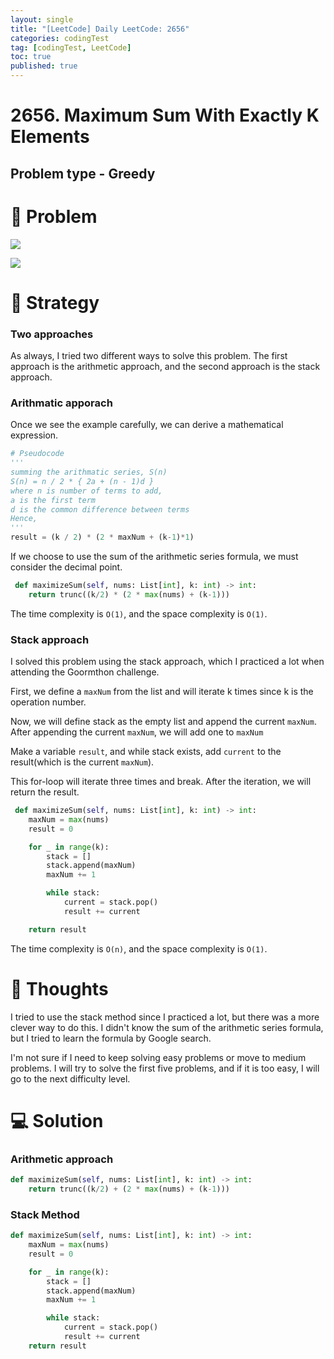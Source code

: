 ```yaml
---
layout: single
title: "[LeetCode] Daily LeetCode: 2656"
categories: codingTest
tag: [codingTest, LeetCode]
toc: true
published: true
---
```


# 2656. Maximum Sum With Exactly K Elements

## Problem type - Greedy

# 🧩 Problem

![](https://velog.velcdn.com/images/devbang/post/b3385afb-28d1-4d54-9583-14024469bad9/image.png)

![](https://velog.velcdn.com/images/devbang/post/5dd22e6d-92dd-4d28-8a9d-e37754597312/image.png)

# 🎯 Strategy

### Two approaches

As always, I tried two different ways to solve this problem. The first approach is the arithmetic approach, and the second approach is the stack approach.

### Arithmatic apporach

Once we see the example carefully, we can derive a mathematical expression.

```python
# Pseudocode
'''
summing the arithmatic series, S(n)
S(n) = n / 2 * { 2a + (n - 1)d }
where n is number of terms to add,
a is the first term
d is the common difference between terms
Hence,
'''
result = (k / 2) * (2 * maxNum + (k-1)*1)
```

If we choose to use the sum of the arithmetic series formula, we must consider the decimal point.

```python
 def maximizeSum(self, nums: List[int], k: int) -> int:
 	return trunc((k/2) * (2 * max(nums) + (k-1)))
```

The time complexity is `O(1)`, and the space complexity is `O(1)`.

### Stack approach

I solved this problem using the stack approach, which I practiced a lot when attending the Goormthon challenge.

First, we define a `maxNum` from the list and will iterate k times since k is the operation number.

Now, we will define stack as the empty list and append the current `maxNum`. After appending the current `maxNum`, we will add one to `maxNum`

Make a variable `result`, and while stack exists, add `current` to the result(which is the current `maxNum`).

This for-loop will iterate three times and break. After the iteration, we will return the result.

```python
 def maximizeSum(self, nums: List[int], k: int) -> int:
 	maxNum = max(nums)
    result = 0

    for _ in range(k):
    	stack = []
    	stack.append(maxNum)
        maxNum += 1

        while stack:
        	current = stack.pop()
            result += current

    return result
```

The time complexity is `O(n)`, and the space complexity is `O(1)`.

# 📌 Thoughts

I tried to use the stack method since I practiced a lot, but there was a more clever way to do this. I didn't know the sum of the arithmetic series formula, but I tried to learn the formula by Google search.

I'm not sure if I need to keep solving easy problems or move to medium problems. I will try to solve the first five problems, and if it is too easy, I will go to the next difficulty level.

# 💻 Solution

### Arithmetic approach

```python
def maximizeSum(self, nums: List[int], k: int) -> int:
	return trunc((k/2) + (2 * max(nums) + (k-1)))
```

### Stack Method

```python
def maximizeSum(self, nums: List[int], k: int) -> int:
	maxNum = max(nums)
    result = 0

    for _ in range(k):
    	stack = []
        stack.append(maxNum)
        maxNum += 1

        while stack:
        	current = stack.pop()
            result += current
	return result
```
